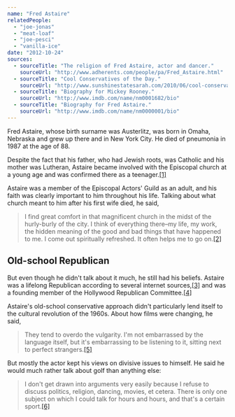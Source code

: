 ```yaml
---
name: "Fred Astaire"
relatedPeople:
  - "joe-jonas"
  - "meat-loaf"
  - "joe-pesci"
  - "vanilla-ice"
date: "2012-10-24"
sources:
  - sourceTitle: "The religion of Fred Astaire, actor and dancer."
    sourceUrl: "http://www.adherents.com/people/pa/Fred_Astaire.html"
  - sourceTitle: "Cool Conservatives of the Day."
    sourceUrl: "http://www.sunshinestatesarah.com/2010/06/cool-conservatives-of-day-fred-astaire.html"
  - sourceTitle: "Biography for Mickey Rooney."
    sourceUrl: "http://www.imdb.com/name/nm0001682/bio"
  - sourceTitle: "Biography for Fred Astaire."
    sourceUrl: "http://www.imdb.com/name/nm0000001/bio"
---
```


Fred Astaire, whose birth surname was Austerlitz, was born in Omaha, Nebraska and grew up there and in New York City. He died of pneumonia in 1987 at the age of 88.

Despite the fact that his father, who had Jewish roots, was Catholic and his mother was Lutheran, Astaire became involved with the Episcopal church at a young age and was confirmed there as a teenager.<a class="source-citation" href="#http://www.adherents.com/people/pa/Fred_Astaire.html" title="The religion of Fred Astaire, actor and dancer.">[1]</a>

Astaire was a member of the Episcopal Actors' Guild as an adult, and his faith was clearly important to him throughout his life. Talking about what church meant to him after his first wife died, he said,

>I find great comfort in that magnificent church in the midst of the hurly-burly of the city. I think of everything there–my life, my work, the hidden meaning of the good and bad things that have happened to me. I come out spiritually refreshed. It often helps me to go on.<a class="source-citation" href="#http://www.adherents.com/people/pa/Fred_Astaire.html" title="The religion of Fred Astaire, actor and dancer.">[2]</a>

## 

## Old-school Republican

But even though he didn't talk about it much, he still had his beliefs. Astaire was a lifelong Republican according to several internet sources,<a class="source-citation" href="#http://www.sunshinestatesarah.com/2010/06/cool-conservatives-of-day-fred-astaire.html" title="Cool Conservatives of the Day.">[3]</a> and was a founding member of the Hollywood Republican Committee.<a class="source-citation" href="#http://www.imdb.com/name/nm0001682/bio" title="Biography for Mickey Rooney.">[4]</a>

Astaire's old-school conservative approach didn't particularly lend itself to the cultural revolution of the 1960s. About how films were changing, he said,

>They tend to overdo the vulgarity. I'm not embarrassed by the language itself, but it's embarrassing to be listening to it, sitting next to perfect strangers.<a class="source-citation" href="#http://www.imdb.com/name/nm0000001/bio" title="Biography for Fred Astaire.">[5]</a>

But mostly the actor kept his views on divisive issues to himself. He said he would much rather talk about golf than anything else:

>I don't get drawn into arguments very easily because I refuse to discuss politics, religion, dancing, movies, et cetera. There is only one subject on which I could talk for hours and hours, and that's a certain sport.<a class="source-citation" href="#http://www.adherents.com/people/pa/Fred_Astaire.html" title="The religion of Fred Astaire, actor and dancer.">[6]</a>